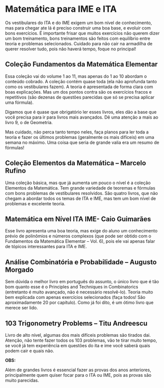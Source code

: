 # Matemática para IME e ITA

Os vestibulares do ITA e do IME exigem um bom nível de conhecimento, mas para chegar ate lá é preciso construir uma boa base, e evoluir com bons exercícios. É importante frisar que muitos exercícios não querem dizer um bom treinamento,  bons treinamentos são feitos com equilíbrio entre teoria e problemas selecionados. Cuidado para não cair na armadilha de querer resolver tudo, pois não haverá tempo, foque no principal!

## Coleção Fundamentos da Matemática Elementar

Essa coleção vai do volume 1 ao 11, mas apenas do 1 ao 10 abordam o conteúdo cobrado. A coleção contém quase toda (ela não aprofunda tanto como os vestibulares fazem). A teoria é apresentada de forma clara com boas explicações. Mas um dos pontos contra são os exercícios fracos e repetitivos (são dezenas de questões parecidas que só se precisa aplicar uma fórmula).

Digamos que é quase que obrigatório ler esses livros, eles dão a base que você precisa para ir para livros mais avançados. Dê uma atenção a mais ao livro 9, o de Geometria.

Mas cuidado, não perca tanto tempo neles, faça planos para ler toda a teoria e fazer os últimos problemas (geralmente os mais difíceis) em uma semana no máximo. Uma coisa que seria de grande valia era um resumo de fórmulas!

## Coleção Elementos da Matemática  – Marcelo Rufino

Uma coleção básica, mas que já aumenta um pouco o nível é a coleção Elementos da Matemática. Tem grande variedade de teoremas e fórmulas com bons  problemas de vestibulares resolvidos.  São quatro livros, que não chegam a abordar todos os temas de ITA e IME, mas tem um bom nível de problemas e excelente teoria.

## Matemática em Nível ITA IME- Caio Guimarães

Esse livro apresenta uma boa teoria, mas exige do aluno um conhecimento prévio de polinômios e números complexos (que pode ser obtido com o Fundamentos da Matemática Elementar – Vol. 6), pois ele vai apenas falar de tópicos interessantes para ITA e IME.

## Análise Combinatória e Probabilidade – Augusto Morgado

Sem dúvida o melhor livro em português do assunto, o único livro que é tão bom quanto esse é o Principles and Techniques in Combinatorics (entretanto é muito avançado, não é necessário resolvê-lo). Teoria muito bem explicada com apenas exercícios selecionados (faça todos! São aproximadamente 20 por capítulo). Como já foi dito, é um ótimo livro que merece ser lido.

## 103 Trigonometry Problems – Titu Andreescu

Livro de alto nível, algumas dos mais difíceis problemas são tirados dai. Atenção, não tente fazer todos os 103 problemas, vão te tirar muito tempo, se você já tem experiência em questões do ita e ime você saberá quais podem cair e quais não.

**OBS:**

Além de grandes livros é essencial fazer as provas dos anos anteriores, principalmente quem quiser focar para o ITA ou IME, pois as provas são muito parecidas.
